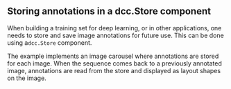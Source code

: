 ## Storing annotations in a dcc.Store component

When building a training set for deep learning, or in other applications, one needs to store and save image annotations for future use. This can be done using a`dcc.Store` component.

The example implements an image carousel where annotations are stored for each image. When the sequence comes back to a previously annotated image, annotations are read from the store and displayed as layout shapes on the image.
